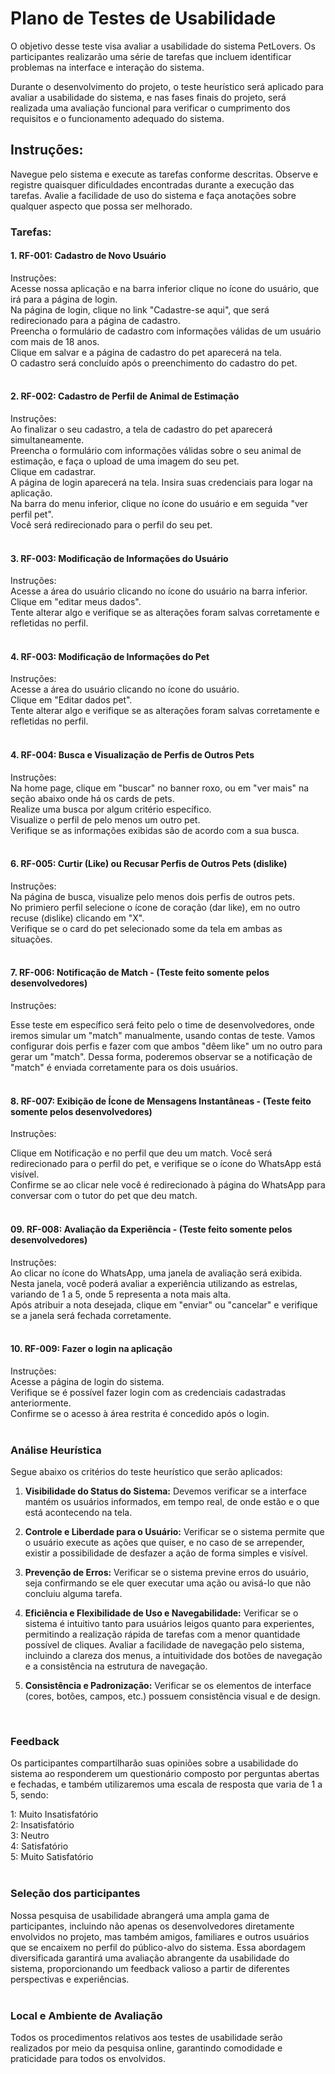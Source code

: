 # Plano de Testes de Usabilidade

O objetivo desse teste visa avaliar a usabilidade do sistema PetLovers. Os participantes realizarão uma série de tarefas que incluem identificar problemas na interface e interação do sistema. 

Durante o desenvolvimento do projeto, o teste heurístico será aplicado para avaliar a usabilidade do sistema, e nas fases finais do projeto, será realizada uma avaliação funcional para verificar o cumprimento dos requisitos e o funcionamento adequado do sistema.


## Instruções:

Navegue pelo sistema e execute as tarefas conforme descritas.
Observe e registre quaisquer dificuldades encontradas durante a execução das tarefas.
Avalie a facilidade de uso do sistema e faça anotações sobre qualquer aspecto que possa ser melhorado.

### Tarefas:

#### 1. RF-001: Cadastro de Novo Usuário 

Instruções: <br>
Acesse nossa aplicação e na barra inferior clique no ícone do usuário, que irá para a página de login. <br>
Na página de login, clique no link "Cadastre-se aqui", que será redirecionado para a página de cadastro. <br>
Preencha o formulário de cadastro com informações válidas de um usuário com mais de 18 anos. <br>
Clique em salvar e a página de cadastro do pet aparecerá na tela. <br>
O cadastro será concluído após o preenchimento do cadastro do pet.<br> <br>



#### 2. RF-002: Cadastro de Perfil de Animal de Estimação

Instruções: <br>
Ao finalizar o seu cadastro, a tela de cadastro do pet aparecerá simultaneamente. <br>
Preencha o formulário com informações válidas sobre o seu animal de estimação, e faça o upload de uma imagem do seu pet. <br>
Clique em cadastrar. <br>
A página de login aparecerá na tela. Insira suas credenciais para logar na aplicação. <br>
Na barra do menu inferior, clique no ícone do usuário e em seguida "ver perfil pet". <br>
Você será redirecionado para o perfil do seu pet.<br> <br>



#### 3. RF-003: Modificação de Informações do Usuário 

Instruções: <br>
Acesse a área do usuário clicando no ícone do usuário na barra inferior. <br>
Clique em "editar meus dados". <br>
Tente alterar algo e verifique se as alterações foram salvas corretamente e refletidas no perfil. <br> <br>


#### 4. RF-003: Modificação de Informações do Pet

Instruções: <br>
Acesse a área do usuário clicando no ícone do usuário. <br>
Clique em "Editar dados pet". <br>
Tente alterar algo e verifique se as alterações foram salvas corretamente e refletidas no perfil. <br> <br>



#### 4. RF-004: Busca e Visualização de Perfis de Outros Pets

Instruções: <br>
Na home page, clique em "buscar" no banner roxo, ou em "ver mais" na seção abaixo onde há os cards de pets. <br>
Realize uma busca por algum critério específico. <br>
Visualize o perfil de pelo menos um outro pet. <br>
Verifique se as informações exibidas são de acordo com a sua busca. <br><br>


#### 6. RF-005: Curtir (Like) ou Recusar Perfis de Outros Pets (dislike)

Instruções: <br>
Na página de busca, visualize pelo menos dois perfis de outros pets. <br>
No primiero perfil selecione o ícone de coração (dar like),  em no outro recuse (dislike) clicando em "X". <br>
Verifique se o card do pet selecionado some da tela em ambas as situações. <br> <br>



#### 7. RF-006: Notificação de Match - (Teste feito somente pelos desenvolvedores)

Instruções: <br>

Esse teste em específico será feito pelo o time de desenvolvedores, onde iremos simular um "match" manualmente, usando contas de teste. Vamos configurar dois perfis e fazer com que ambos "dêem like" um no outro para gerar um "match". Dessa forma, poderemos observar se a notificação de "match" é enviada corretamente para os dois usuários. <br><br>


#### 8. RF-007: Exibição de Ícone de Mensagens Instantâneas - (Teste feito somente pelos desenvolvedores)

Instruções: <br>

Clique em Notificação e no perfil que deu um match. Você será redirecionado para o perfil do pet, e verifique se o ícone do WhatsApp está visível. <br>
Confirme se ao clicar nele você é redirecionado à página do WhatsApp para conversar com o tutor do pet que deu match. <br> <br>


#### 09. RF-008: Avaliação da Experiência - (Teste feito somente pelos desenvolvedores)

Instruções: <br>
Ao clicar no ícone do WhatsApp, uma janela de avaliação será exibida. Nesta janela, você poderá avaliar a experiência utilizando as estrelas, variando de 1 a 5, onde 5 representa a nota mais alta. <br>
Após atribuir a nota desejada, clique em "enviar" ou "cancelar" e verifique se a janela será fechada corretamente. <br> <br>


#### 10. RF-009: Fazer o login na aplicação

Instruções: <br>
Acesse a página de login do sistema. <br>
Verifique se é possível fazer login com as credenciais cadastradas anteriormente. <br>
Confirme se o acesso à área restrita é concedido após o login. <br> <br>



### Análise Heurística

Segue abaixo os critérios do teste heurístico que serão aplicados: <br>

1. <b>Visibilidade do Status do Sistema:</b> Devemos verificar se a interface mantém os usuários informados, em tempo real, de onde estão e o que está acontecendo na tela.
   
2. <b>Controle e Liberdade para o Usuário:</b> Verificar se o sistema permite que o usuário execute as ações que quiser, e no caso de se arrepender, existir a possibilidade de desfazer a ação de forma simples e visível.
   
3. <b>Prevenção de Erros:</b> Verificar se o sistema previne erros do usuário, seja confirmando se ele quer executar uma ação ou avisá-lo que não concluiu alguma tarefa.
   
4. <b>Eficiência e Flexibilidade de Uso e Navegabilidade:</b> Verificar se o sistema é intuitivo tanto para usuários leigos quanto para experientes, permitindo a realização rápida de tarefas com a menor quantidade possível de cliques. Avaliar a facilidade de navegação pelo sistema, incluindo a clareza dos menus, a intuitividade dos botões de navegação e a consistência na estrutura de navegação.
   
5. <b>Consistência e Padronização:</b> Verificar se os elementos de interface (cores, botões, campos, etc.) possuem consistência visual e de design. <br>
<br>


### Feedback

Os participantes compartilharão suas opiniões sobre a usabilidade do sistema ao responderem um questionário composto por perguntas abertas e fechadas, e também utilizaremos uma escala de resposta que varia de 1 a 5, sendo:

1: Muito Insatisfatório  <br>
2: Insatisfatório  <br>
3: Neutro  <br>
4: Satisfatório  <br>
5: Muito Satisfatório  <br> <br>



### Seleção dos participantes

Nossa pesquisa de usabilidade abrangerá uma ampla gama de participantes, incluindo não apenas os desenvolvedores diretamente envolvidos no projeto, mas também amigos, familiares e outros usuários que se encaixem no perfil do público-alvo do sistema. Essa abordagem diversificada garantirá uma avaliação abrangente da usabilidade do sistema, proporcionando um feedback valioso a partir de diferentes perspectivas e experiências. <br>
<br>


### Local e Ambiente de Avaliação

Todos os procedimentos relativos aos testes de usabilidade serão realizados por meio da pesquisa online, garantindo comodidade e praticidade para todos os envolvidos.


